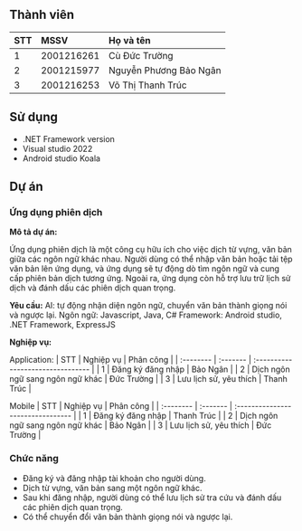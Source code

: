 ## Thành viên
| STT | MSSV     | Họ và tên                     |
| :-------- | :------- | :-------------------------------- |
| 1  | 2001216261 | Cù Đức Trường |
| 2  | 2001215977 | Nguyễn Phương Bảo Ngân |
| 3  | 2001216253 | Võ Thị Thanh Trúc |

## Sử dụng
- .NET Framework version 
- Visual studio 2022
- Android studio Koala

## Dự án
### Ứng dụng phiên dịch

**Mô tả dự án:**

Ứng dụng phiên dịch là một công cụ hữu ích cho việc dịch từ vựng, văn bản giữa các ngôn ngữ khác nhau. Người dùng có thể nhập văn bản hoặc tải tệp văn bản lên ứng dụng, và ứng dụng sẽ tự động dò tìm ngôn ngữ và cung cấp phiên bản dịch tương ứng. Ngoài ra, ứng dụng còn hỗ trợ lưu trữ lịch sử dịch và đánh dấu các phiên dịch quan trọng.

**Yêu cầu:**
AI: tự động nhận diện ngôn ngữ, chuyển văn bản thành giọng nói và ngược lại.
Ngôn ngữ: Javascript, Java, C#
Framework: Android studio, .NET Framework, ExpressJS

**Nghiệp vụ:**

Application:
| STT | Nghiệp vụ     | Phân công                     |
| :-------- | :------- | :-------------------------------- |
| 1  | Đăng ký đăng nhập | Bảo Ngân |
| 2  | Dịch ngôn ngữ sang ngôn ngữ khác | Đức Trường |
| 3  | Lưu lịch sử, yêu thích | Thanh Trúc |

Mobile
| STT | Nghiệp vụ     | Phân công                     |
| :-------- | :------- | :-------------------------------- |
| 1  | Đăng ký đăng nhập | Thanh Trúc |
| 2  | Dịch ngôn ngữ sang ngôn ngữ khác | Bảo Ngân |
| 3  | Lưu lịch sử, yêu thích | Đức Trường |

### Chức năng
- Đăng ký và đăng nhập tài khoản cho người dùng.
- Dịch từ vựng, văn bản sang một ngôn ngữ khác.
- Sau khi đăng nhập, người dùng có thể lưu lịch sử tra cứu và đánh dấu các phiên dịch quan trọng.
- Có thể chuyển đổi văn bản thành giọng nói và ngược lại.
